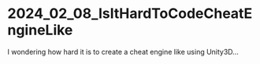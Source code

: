 # 2024_02_08_IsItHardToCodeCheatEngineLike
I wondering how hard it is to create a cheat engine like using Unity3D...
